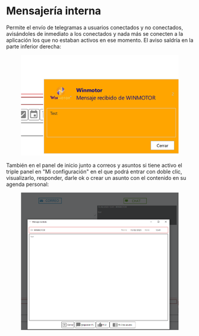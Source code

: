 # Mensajería interna

Permite el envío de telegramas a usuarios conectados y no conectados, avisándoles de inmediato a los conectados y nada más se conecten a la aplicación los que no estaban activos en ese momento. El aviso saldría en la parte inferior derecha:

<figure><img src="../../.gitbook/assets/imagen (123).png" alt=""><figcaption></figcaption></figure>

También en el panel de inicio junto a correos y asuntos si tiene activo el triple panel en "Mi configuración" en el que podrá entrar con doble clic, visualizarlo, responder, darle ok o crear un asunto con el contenido en su agenda personal:

<figure><img src="../../.gitbook/assets/imagen (2).png" alt=""><figcaption></figcaption></figure>
